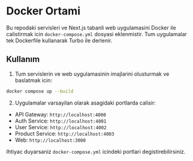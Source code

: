 # Docker Ortami

Bu repodaki servisleri ve Next.js tabanli web uygulamasini Docker ile calistirmak icin `docker-compose.yml` dosyasi eklenmistir. Tum uygulamalar tek Dockerfile kullanarak Turbo ile derlenir.

## Kullanım

1. Tum servislerin ve web uygulamasinin imajlarini olusturmak ve baslatmak icin:

```bash
docker compose up --build
```

2. Uygulamalar varsayilan olarak asagidaki portlarda calisir:

- API Gateway: `http://localhost:4000`
- Auth Service: `http://localhost:4001`
- User Service: `http://localhost:4002`
- Product Service: `http://localhost:4003`
- Web: `http://localhost:3000`

Ihtiyac duyarsaniz `docker-compose.yml` icindeki portlari degistirebilirsiniz.
